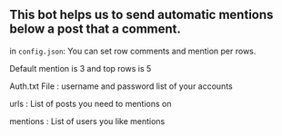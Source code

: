 ## This bot helps us to send automatic mentions below a post that a comment.
in `config.json`:
You can set row comments and mention per rows.

Default mention is 3 and top rows is 5

Auth.txt File : username and password list of your accounts

urls : List of posts you need to mentions on

mentions : List of users you like mentions


